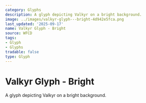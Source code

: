 ```yaml
---
category: Glyphs
description: A glyph depicting Valkyr on a bright background.
image: ../images/valkyr-glyph---bright-4d942e5fca.png
last_updated: '2025-09-17'
name: Valkyr Glyph - Bright
source: WFCD
tags:
- Glyph
- Glyphs
tradable: false
type: Glyph
---
```


# Valkyr Glyph - Bright

A glyph depicting Valkyr on a bright background.

